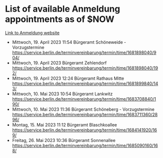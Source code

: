 # List of available Anmeldung appointments as of $NOW
[Link to Anmeldung website](https://service.berlin.de/terminvereinbarung/termin/tag.php?termin=1&anliegen[]=120686&dienstleisterlist=122210,122217,327316,122219,327312,122227,327314,122231,327346,122243,327348,122254,122252,329742,122260,329745,122262,329748,122271,327278,122273,327274,122277,327276,330436,122280,327294,122282,327290,122284,327292,122291,327270,122285,327266,122286,327264,122296,327268,150230,329760,122297,327286,122294,327284,122312,329763,122314,329775,122304,327330,122311,327334,122309,327332,317869,122281,327352,122279,329772,122283,122276,327324,122274,327326,122267,329766,122246,327318,122251,327320,122257,327322,122208,327298,122226,327300&herkunft=http%3A%2F%2Fservice.berlin.de%2Fdienstleistung%2F120686%2F)
- Mittwoch, 19. April 2023 11:54 Bürgeramt Schöneweide - Vorzugstermine https://service.berlin.de/terminvereinbarung/termin/time/1681898040/904/
- Mittwoch, 19. April 2023  Bürgeramt Zehlendorf https://service.berlin.de/terminvereinbarung/termin/time/1681898040/192/
- Mittwoch, 19. April 2023 12:24 Bürgeramt Rathaus Mitte https://service.berlin.de/terminvereinbarung/termin/time/1681899840/143/
- Mittwoch, 10. Mai 2023 10:54 Bürgeramt Lankwitz https://service.berlin.de/terminvereinbarung/termin/time/1683708840/190/
- Mittwoch, 10. Mai 2023 11:36 Bürgeramt Schöneberg - Vorzugstermine https://service.berlin.de/terminvereinbarung/termin/time/1683711360/2896/
- Montag, 15. Mai 2023 11:12 Bürgeramt Blaschkoallee https://service.berlin.de/terminvereinbarung/termin/time/1684141920/169/
- Freitag, 26. Mai 2023 10:36 Bürgeramt Sonnenallee https://service.berlin.de/terminvereinbarung/termin/time/1685090160/168/
